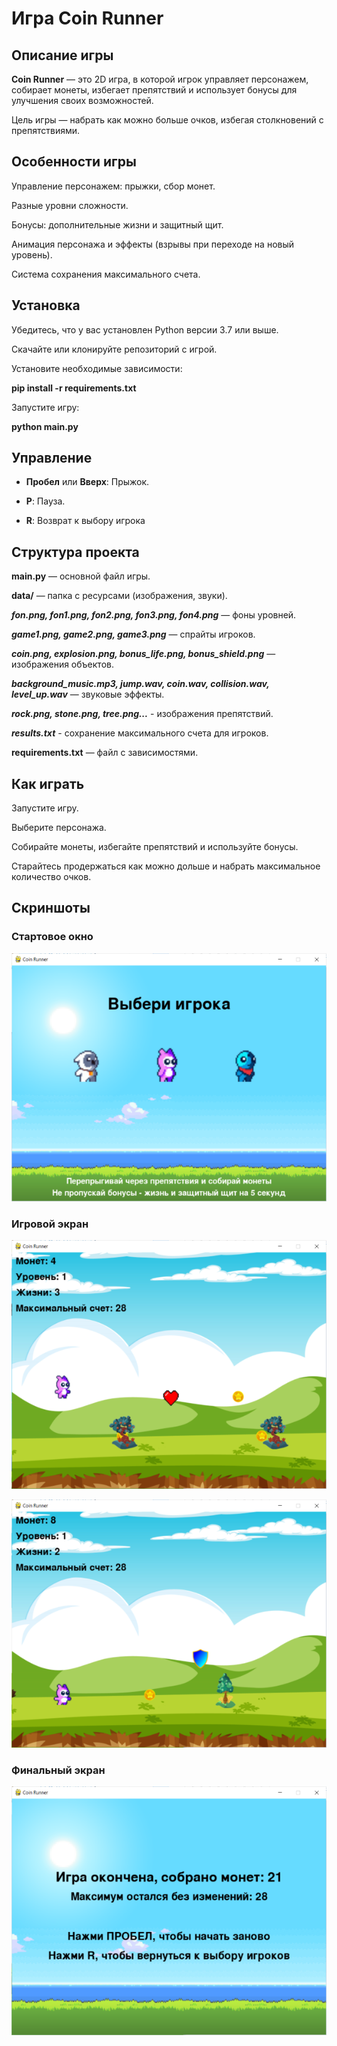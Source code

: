 # Игра Coin Runner 

## Описание игры

**Coin Runner** —  это 2D игра, в которой игрок управляет персонажем, собирает монеты, избегает препятствий и использует бонусы для улучшения своих возможностей.
 
Цель игры — набрать как можно больше очков, избегая столкновений с препятствиями.

## Особенности игры

Управление персонажем: прыжки, сбор монет.

Разные уровни сложности.

Бонусы: дополнительные жизни и защитный щит.

Анимация персонажа и эффекты (взрывы при переходе на новый уровень).

Система сохранения максимального счета.

## Установка

Убедитесь, что у вас установлен Python версии 3.7 или выше.

Скачайте или клонируйте репозиторий с игрой.

Установите необходимые зависимости:

**pip install -r requirements.txt**

Запустите игру:

**python main.py**


## Управление

- **Пробел** или **Вверх**: Прыжок.

- **P**: Пауза.

- **R**: Возврат к выбору игрока

## Структура проекта

**main.py** — основной файл игры.

**data/** — папка с ресурсами (изображения, звуки).

***fon.png, fon1.png, fon2.png, fon3.png, fon4.png*** — фоны уровней.

***game1.png, game2.png, game3.png*** — спрайты игроков.

***coin.png, explosion.png, bonus_life.png, bonus_shield.png*** — изображения объектов.

***background_music.mp3, jump.wav, coin.wav, collision.wav, level_up.wav*** — звуковые эффекты.

***rock.png, stone.png, tree.png...*** - изображения препятствий.

***results.txt*** - сохранение максимального счета для игроков.

**requirements.txt** — файл с зависимостями.

## Как играть

Запустите игру.

Выберите персонажа.

Собирайте монеты, избегайте препятствий и используйте бонусы.

Старайтесь продержаться как можно дольше и набрать максимальное количество очков.

## Скриншоты 

### Стартовое окно

![Стартовое окно](screenshots/start_window.png)

### Игровой экран

![Игровой экран 1](screenshots/main_window.png)

![Игровой экран 2](screenshots/main_window2.png)

### Финальный экран

![Финальный экран](screenshots/game_over.png)